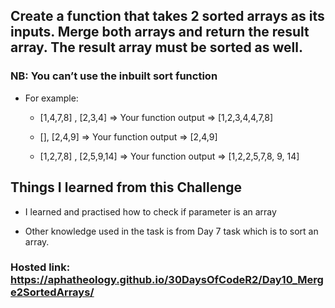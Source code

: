 ## Create a function that takes 2 sorted arrays as its inputs. Merge both arrays and return the result array. The result array must be sorted as well.

### NB: You can’t use the inbuilt sort function

 

- For example: 

    - [1,4,7,8] , [2,3,4]  => Your function output =>  [1,2,3,4,4,7,8]

 

    - [], [2,4,9] => Your function output => [2,4,9]

 

    - [1,2,7,8] , [2,5,9,14]  => Your function output =>  [1,2,2,5,7,8, 9, 14]
 

    
## Things I learned from this Challenge

- I learned and practised how to check if parameter is an array

- Other knowledge used in the task is from Day 7 task which is to sort an array.



### Hosted link: https://aphatheology.github.io/30DaysOfCodeR2/Day10_Merge2SortedArrays/